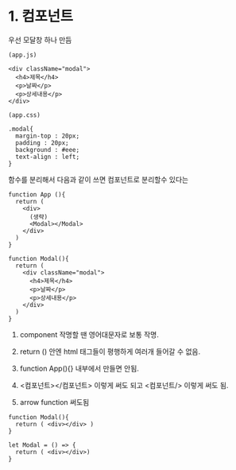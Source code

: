 # 1. 컴포넌트
우선 모달창 하나 만듬
```
(app.js)

<div className="modal">
  <h4>제목</h4>
  <p>날짜</p>
  <p>상세내용</p>
</div>
```
```
(app.css)

.modal{
  margin-top : 20px;
  padding : 20px;
  background : #eee;
  text-align : left;
}
```

함수를 분리해서 다음과 같이 쓰면 컴포넌트로 분리할수 있다는
```
function App (){
  return (
    <div>
      (생략)
      <Modal></Modal>
    </div>
  )
}

function Modal(){
  return (
    <div className="modal">
      <h4>제목</h4>
      <p>날짜</p>
      <p>상세내용</p>
    </div>
  )
}
```

1. component 작명할 땐 영어대문자로 보통 작명.

2. return () 안엔 html 태그들이 평행하게 여러개 들어갈 수 없음.

3. function App(){} 내부에서 만들면 안됨. 

4. <컴포넌트></컴포넌트> 이렇게 써도 되고 <컴포넌트/> 이렇게 써도 됨.

5. arrow function 써도됨
```
function Modal(){
  return ( <div></div> )
}

let Modal = () => {
  return ( <div></div>) 
}
```
